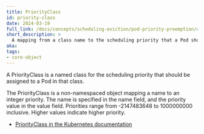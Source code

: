 ```yaml
---
title: PriorityClass
id: priority-class
date: 2024-03-19
full_link: /docs/concepts/scheduling-eviction/pod-priority-preemption/#priorityclass
short_description: >
  A mapping from a class name to the scheduling priority that a Pod should have.
aka:
tags:
- core-object
---
```

A PriorityClass is a named class for the scheduling priority that should be assigned to a Pod
in that class.

<!-- more -->
The PriorityClass is a non-namespaced object mapping a name to an integer priority. The name is 
specified in the name field, and the priority value in the value field. Priorities range from 
-2147483648 to 1000000000 inclusive. Higher values indicate higher priority.

* [PriorityClass in the Kubernetes documentation](/docs/concepts/scheduling-eviction/pod-priority-preemption/#how-to-use-priority-and-preemption)